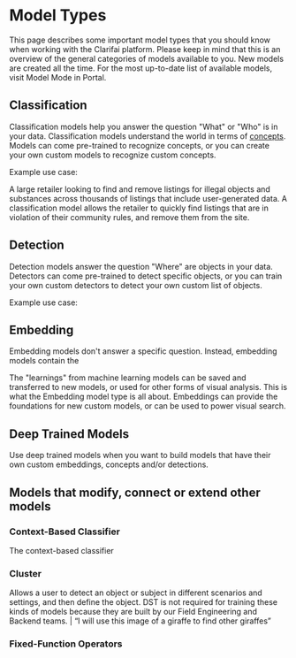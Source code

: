 # Model Types

This page describes some important model types that you should know when working with the Clarifai platform. Please keep in mind that this is an overview of the general categories of models available to you. New models are created all the time. For the most up-to-date list of available models, visit Model Mode in Portal.

## Classification

Classification models help you answer the question "What" or "Who" is in your data. Classification models understand the world in terms of [concepts](https://docs.clarifai.com/api-guide/concepts). Models can come pre-trained to recognize concepts, or you can create your own custom models to recognize custom concepts.

Example use case:

A large retailer looking to find and remove listings for illegal objects and substances across thousands of listings that include user-generated data. A classification model allows the retailer to quickly find listings that are in violation of their community rules, and remove them from the site.

## Detection

Detection models answer the question "Where" are objects in your data. Detectors can come pre-trained to detect specific objects, or you can train your own custom detectors to detect your own custom list of objects.

Example use case:



## Embedding

Embedding models don't answer a specific question. Instead, embedding models contain the

The "learnings" from machine learning models can be saved and transferred to new models, or used for other forms of visual analysis. This is what the Embedding model type is all about. Embeddings can provide the foundations for new custom models, or can be used to power visual search.



## Deep Trained Models

Use deep trained models when you want to build models that have their own custom embeddings, concepts and/or detections.


## Models that modify, connect or extend other models

### Context-Based Classifier

The context-based classifier

### Cluster

Allows a user to detect an object or subject in different scenarios and settings, and then define the object. DST is not required for training these kinds of models because they are built by our Field Engineering and Backend teams. | “I will use this image of a giraffe to find other giraffes”



### Fixed-Function Operators
